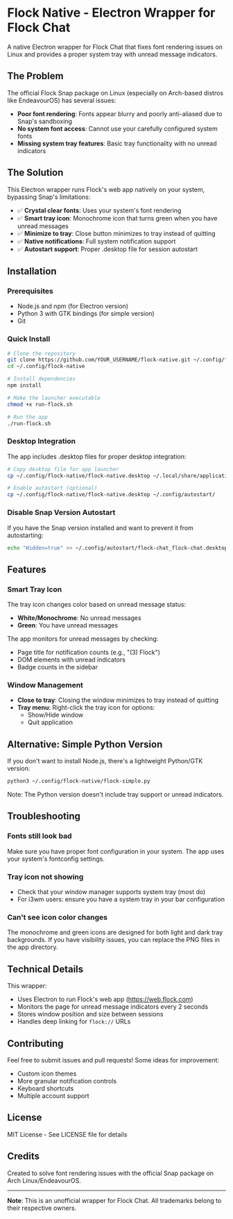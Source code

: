 # Flock Native - Electron Wrapper for Flock Chat

A native Electron wrapper for Flock Chat that fixes font rendering issues on Linux and provides a proper system tray with unread message indicators.

## The Problem

The official Flock Snap package on Linux (especially on Arch-based distros like EndeavourOS) has several issues:
- **Poor font rendering**: Fonts appear blurry and poorly anti-aliased due to Snap's sandboxing
- **No system font access**: Cannot use your carefully configured system fonts
- **Missing system tray features**: Basic tray functionality with no unread indicators

## The Solution

This Electron wrapper runs Flock's web app natively on your system, bypassing Snap's limitations:
- ✅ **Crystal clear fonts**: Uses your system's font rendering
- ✅ **Smart tray icon**: Monochrome icon that turns green when you have unread messages
- ✅ **Minimize to tray**: Close button minimizes to tray instead of quitting
- ✅ **Native notifications**: Full system notification support
- ✅ **Autostart support**: Proper .desktop file for session autostart

## Installation

### Prerequisites

- Node.js and npm (for Electron version)
- Python 3 with GTK bindings (for simple version)
- Git

### Quick Install

```bash
# Clone the repository
git clone https://github.com/YOUR_USERNAME/flock-native.git ~/.config/flock-native
cd ~/.config/flock-native

# Install dependencies
npm install

# Make the launcher executable
chmod +x run-flock.sh

# Run the app
./run-flock.sh
```

### Desktop Integration

The app includes .desktop files for proper desktop integration:

```bash
# Copy desktop file for app launcher
cp ~/.config/flock-native/flock-native.desktop ~/.local/share/applications/

# Enable autostart (optional)
cp ~/.config/flock-native/flock-native.desktop ~/.config/autostart/
```

### Disable Snap Version Autostart

If you have the Snap version installed and want to prevent it from autostarting:

```bash
echo "Hidden=true" >> ~/.config/autostart/flock-chat_flock-chat.desktop
```

## Features

### Smart Tray Icon

The tray icon changes color based on unread message status:
- **White/Monochrome**: No unread messages
- **Green**: You have unread messages

The app monitors for unread messages by checking:
- Page title for notification counts (e.g., "(3) Flock")
- DOM elements with unread indicators
- Badge counts in the sidebar

### Window Management

- **Close to tray**: Closing the window minimizes to tray instead of quitting
- **Tray menu**: Right-click the tray icon for options:
  - Show/Hide window
  - Quit application

## Alternative: Simple Python Version

If you don't want to install Node.js, there's a lightweight Python/GTK version:

```bash
python3 ~/.config/flock-native/flock-simple.py
```

Note: The Python version doesn't include tray support or unread indicators.

## Troubleshooting

### Fonts still look bad
Make sure you have proper font configuration in your system. The app uses your system's fontconfig settings.

### Tray icon not showing
- Check that your window manager supports system tray (most do)
- For i3wm users: ensure you have a system tray in your bar configuration

### Can't see icon color changes
The monochrome and green icons are designed for both light and dark tray backgrounds. If you have visibility issues, you can replace the PNG files in the app directory.

## Technical Details

This wrapper:
- Uses Electron to run Flock's web app (https://web.flock.com)
- Monitors the page for unread message indicators every 2 seconds
- Stores window position and size between sessions
- Handles deep linking for `flock://` URLs

## Contributing

Feel free to submit issues and pull requests! Some ideas for improvement:
- Custom icon themes
- More granular notification controls
- Keyboard shortcuts
- Multiple account support

## License

MIT License - See LICENSE file for details

## Credits

Created to solve font rendering issues with the official Snap package on Arch Linux/EndeavourOS.

---

**Note**: This is an unofficial wrapper for Flock Chat. All trademarks belong to their respective owners.